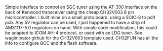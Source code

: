 Simple interface to control an SGC tuner using the AT-300 interface on the back of Kenwood transceiver using the cheap CH32V003 8 pin microcontroller. I built mine on a small proto board, using a SOIC-8 to pdif pcb.
Any 5V regulator can be used, I just happened to have a strip of AMS1117-5.0 regulators on hand. With simple code modification, this could be adapted to ICOM AH-4 protocol, or used with an LDG tuner. See wagiminator github for
the CH32V003 template used. CH32FUN has all the info to configure GCC and the flash software.
